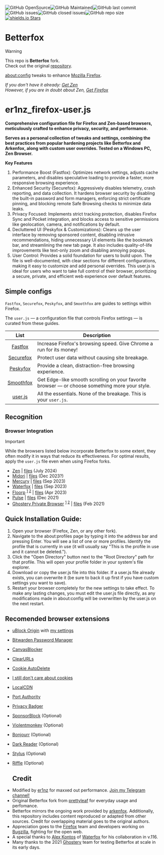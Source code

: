 ![GitHub OpenSource](https://img.shields.io/badge/open%20source-yes-green)![GitHub Maintained](https://img.shields.io/badge/maintained-yes-green)![GitHub last commit](https://img.shields.io/github/last-commit/teamdominant/betterfox)![GitHub issues](https://img.shields.io/github/issues/yokoffing/betterfox)![GitHub closed issues](https://img.shields.io/github/issues-closed/yokoffing/betterfox)![GitHub repo size](https://img.shields.io/github/repo-size/teamdominant/betterfox)[![shields.io Stars](https://img.shields.io/github/stars/yokoffing/betterfox)](https://github.com/yokoffing/betterfox/stargazers)

# Betterfox

> [!WARNING]
> This repo is **Betterfox** fork. \
> Check out the original [repository](https://github.com/yokoffing/Betterfox/).

[about:config](https://support.mozilla.org/en-US/kb/about-config-editor-firefox) tweaks to enhance [Mozilla Firefox](https://www.mozilla.org/en-US/firefox/new/).

*If you don't have it already: [Get Zen](https://zen-browser.app/download/)*  
*However, if you are in doubt about Zen, [Get Firefox](https://www.mozilla.org/en-US/firefox/all/#product-desktop-release)*

# er1nz_firefox-user.js
**Comprehensive configuration file for Firefox and Zen-based browsers, meticulously crafted to enhance privacy, security, and performance.**

**Serves as a personal collection of tweaks and settings, combining the best practices from popular hardening projects like Betterfox and Arkenfox, along with custom user overrides.
Tested on a Windows PC, Zen Browser.**

**Key Features**
1. Performance Boost (Fastfox): Optimizes network settings, adjusts cache parameters, and disables speculative loading to provide a faster, more responsive browsing experience.
2. Enhanced Security (Securefox): Aggressively disables telemetry, crash reporting, and data collection. It hardens browser security by disabling the built-in password and form managers, enforcing strict certificate pinning, and blocking remote Safe Browsing checks to minimize data leaks.
3. Privacy Focused: Implements strict tracking protection, disables Firefox Sync and Pocket integration, and blocks access to sensitive permissions like geolocation, camera, and notifications by default.
4. Decluttered UI (Peskyfox & Customizations): Cleans up the user interface by removing sponsored content, disabling intrusive recommendations, hiding unnecessary UI elements like the bookmark bar, and streamlining the new tab page. It also includes quality-of-life improvements like text-only zoom and disabling annoying popups.
5. User Control: Provides a solid foundation for users to build upon. The file is well-documented, with clear sections for different configurations, making it easy to customize and add personal overrides.
This user.js is ideal for users who want to take full control of their browser, prioritizing a secure, private, and efficient web experience over default features.


## Simple configs

`Fastfox`, `Securefox`, `Peskyfox`, and `Smoothfox` are guides to settings within Firefox.

The `user.js` — a configuration file that controls Firefox settings — is curated from these guides.

| List      | Description |
|:---------:|-------------|
| [Fastfox](https://github.com/yokoffing/Betterfox/blob/main/Fastfox.js)   | Increase Firefox's browsing speed. Give Chrome a run for its money!|
| [Securefox](https://github.com/yokoffing/Betterfox/blob/main/Securefox.js) | Protect user data without causing site breakage. |
| [Peskyfox](https://github.com/yokoffing/Betterfox/blob/main/Peskyfox.js)  | Provide a clean, distraction-free browsing experience. |
| [Smoothfox](https://github.com/yokoffing/Betterfox/blob/main/Smoothfox.js) | Get Edge-like smooth scrolling on your favorite browser — or choose something more your style. |
| [user.js](https://github.com/yokoffing/Betterfox/blob/main/user.js) | All the essentials. None of the breakage. This is your `user.js`. |

## Recognition

### Browser Integration
> [!IMPORTANT]
> While the browsers listed below incorporate Betterfox to some extent, they often modify it in ways that reduce its effectiveness. For optimal results, apply the `user.js` file even when using Firefox forks.

* [Zen](https://github.com/zen-browser/desktop?tab=readme-ov-file) | [files](https://github.com/zen-browser/desktop/blob/stable/src/browser/app/profile/zen-browser.js) (July 2024)
* [Midori](https://github.com/goastian/midori-desktop/blob/ESR115/README.md) | [files](https://github.com/goastian/midori-desktop/blob/f3d8d96eb8e08f35a64e3c957bea4e839d7c7730/floorp/browser/components/userjsUtils.sys.mjs#L28-L33) (Dec 2023?)
* [Mercury](https://github.com/Alex313031/Mercury/releases/tag/v.115.3.0) | [files](https://github.com/Alex313031/Mercury/commit/eb9600f9fb8f48c8f5b5c6f3264fbcdb5caff7f5) (Sep 2023)
* [Waterfox](https://www.waterfox.net/docs/releases/G6.0/) | [files](https://github.com/WaterfoxCo/Waterfox/tree/current/waterfox/browser/app/profile) (Sep 2023)
* [Floorp](https://github.com/Floorp-Projects/Floorp#-betterfox) <sup>[1](https://github.com/Floorp-Projects/Floorp/issues/233#issuecomment-1543557167) [2](https://blog.ablaze.one/3135/2023-04-01/)</sup> | [files](https://github.com/Floorp-Projects/Floorp/blob/ESR115/floorp/browser/components/preferences/userjs.inc.xhtml) (Apr 2023)
* [Pulse](https://github.com/pulse-browser/browser#%EF%B8%8F-credits) | [files](https://github.com/pulse-browser/browser/tree/alpha/src/browser/app/profile) (Dec 2021)
* [Ghostery Private Browser](https://github.com/ghostery/user-agent-desktop#community) <sup>[1](https://web.archive.org/web/20210509171835/https://www.ghostery.com/ghostery-dawn-update-more/) [2](https://web.archive.org/web/20210921114333/https://www.ghostery.com/ghostery-dawn-product-update/)</sup> | [files](https://github.com/ghostery/user-agent-desktop/tree/main/brands/ghostery/branding/pref) (Feb 2021)
  
## Quick Installation Guide:
1. Open your browser (Firefox, Zen, or any other fork).
2. Navigate to the about:profiles page by typing it into the address bar and pressing Enter.
You will see a list of one or more profiles. Identify the profile that is currently in use (it will usually say "This is the profile in use and it cannot be deleted.").
3. Click the "Open Directory" button next to the "Root Directory" path for that profile. This will open your profile folder in your system's file explorer.
4. Download or copy the user.js file into this folder. If a user.js file already exists, you can overwrite it (be sure to back it up first if you have custom settings you want to save).
5. Restart your browser completely for the new settings to take effect.
To make any lasting changes, you must edit the user.js file directly, as any modifications made in about:config will be overwritten by the user.js on the next restart.

## Recomended browser extensions

- [uBlock Origin](https://addons.mozilla.org/en-US/firefox/addon/ublock-origin/?utm_source=addons.mozilla.org&utm_medium=referral&utm_content=search) with [my settings](https://github.com/er1nz/er1nz_firefox-user.js/blob/ff2aa7e0051fbd12d97217065c61d169348db597/my-ublock-backup_2025-07-16_01.15.49.txt) 

- [Bitwarden Password Manager](https://addons.mozilla.org/en-US/firefox/addon/bitwarden-password-manager/?utm_source=addons.mozilla.org&utm_medium=referral&utm_content=search)

- [CanvasBlocker](https://addons.mozilla.org/en-US/firefox/addon/canvasblocker/?utm_source=addons.mozilla.org&utm_medium=referral&utm_content=search)

- [ClearURLs](https://addons.mozilla.org/en-US/firefox/addon/clearurls/?utm_source=addons.mozilla.org&utm_medium=referral&utm_content=search)

- [Cookie AutoDelete](https://addons.mozilla.org/en-US/firefox/addon/cookie-autodelete/?utm_source=addons.mozilla.org&utm_medium=referral&utm_content=search)

- [I still don't care about cookies](https://addons.mozilla.org/en-US/firefox/addon/istilldontcareaboutcookies/?utm_source=addons.mozilla.org&utm_medium=referral&utm_content=search)

- [LocalCDN](https://addons.mozilla.org/en-US/firefox/addon/localcdn-fork-of-decentraleyes/?utm_source=addons.mozilla.org&utm_medium=referral&utm_content=search)

- [Port Authority](https://addons.mozilla.org/en-US/firefox/addon/port-authority/)

- [Privacy Badger](https://addons.mozilla.org/en-US/firefox/addon/privacy-badger17/?utm_source=addons.mozilla.org&utm_medium=referral&utm_content=search)

- [SponsorBlock](https://addons.mozilla.org/ru/firefox/addon/sponsorblock/?utm_source=addons.mozilla.org&utm_medium=referral&utm_content=search) (Optional)
  
- [Violentmonkey](https://addons.mozilla.org/en-US/firefox/addon/violentmonkey/?utm_source=addons.mozilla.org&utm_medium=referral&utm_content=search) (Optional)

- [Bonjourr](https://addons.mozilla.org/en-US/firefox/addon/bonjourr-startpage/?utm_source=addons.mozilla.org&utm_medium=referral&utm_content=search) (Optional)
  
- [Dark Reader](https://addons.mozilla.org/en-US/firefox/addon/privacy-badger17/?utm_source=addons.mozilla.org&utm_medium=referral&utm_content=search) (Optional)

- [Stylus](https://addons.mozilla.org/en-US/firefox/addon/styl-us/?utm_source=addons.mozilla.org&utm_medium=referral&utm_content=search) (Optional)

- [Riffle](https://addons.mozilla.org/ru/firefox/addon/riffle-searchable-heading/?utm_source=addons.mozilla.org&utm_medium=referral&utm_content=search) (Optional)

  ## Credit
* Modified by [er1nz](https://github.com/er1nz) for maxxed out performance. [Join my Telegram channel!](https://t.me/er1nz01)
* Original Betterfox fork from [prettyleaf](https://github.com/prettyleaf) for everyday usage and perfomance.
* Betterfox mirrors the ongoing work provided by [arkenfox](https://github.com/arkenfox/user.js). Additionally, this repository includes content reproduced or adapted from other sources. Credit for overlapping material goes to the original authors.
* Appreciation goes to the [Firefox](https://www.mozilla.org/en-US/firefox/new/) team and developers working on [Bugzilla](https://bugzilla.mozilla.org/home), fighting for the open web.
* A special thanks to [Alex Kontos](https://github.com/MrAlex94) of [Waterfox](https://github.com/WaterfoxCo/Waterfox) for his collaboration in v.116.
* Many thanks to the 2021 [Ghostery](https://github.com/ghostery) team for testing Betterfox at scale in its early days.

